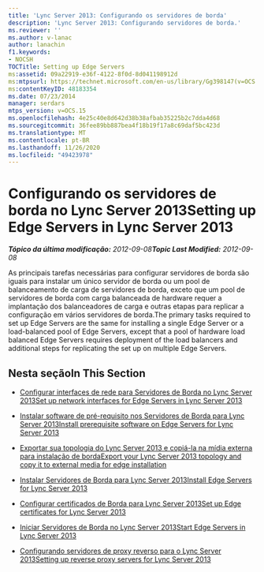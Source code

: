 ```yaml
---
title: 'Lync Server 2013: Configurando os servidores de borda'
description: 'Lync Server 2013: Configurando servidores de borda.'
ms.reviewer: ''
ms.author: v-lanac
author: lanachin
f1.keywords:
- NOCSH
TOCTitle: Setting up Edge Servers
ms:assetid: 09a22919-e36f-4122-8f0d-8d041198912d
ms:mtpsurl: https://technet.microsoft.com/en-us/library/Gg398147(v=OCS.15)
ms:contentKeyID: 48183354
ms.date: 07/23/2014
manager: serdars
mtps_version: v=OCS.15
ms.openlocfilehash: 4e25c40e8d642d38b38afbab35225b2c7dda4d68
ms.sourcegitcommit: 36fee89bb887bea4f18b19f17a8c69daf5bc423d
ms.translationtype: MT
ms.contentlocale: pt-BR
ms.lasthandoff: 11/26/2020
ms.locfileid: "49423978"
---
```

# <a name="setting-up-edge-servers-in-lync-server-2013"></a><span data-ttu-id="6011c-103">Configurando os servidores de borda no Lync Server 2013</span><span class="sxs-lookup"><span data-stu-id="6011c-103">Setting up Edge Servers in Lync Server 2013</span></span>

<div data-xmlns="http://www.w3.org/1999/xhtml">

<div class="topic" data-xmlns="http://www.w3.org/1999/xhtml" data-msxsl="urn:schemas-microsoft-com:xslt" data-cs="https://msdn.microsoft.com/">

<div data-asp="https://msdn2.microsoft.com/asp">



</div>

<div id="mainSection">

<div id="mainBody"><span data-ttu-id="6011c-104">

<span> </span></span><span class="sxs-lookup"><span data-stu-id="6011c-104">

<span> </span></span></span>

<span data-ttu-id="6011c-105">_**Tópico da última modificação:** 2012-09-08_</span><span class="sxs-lookup"><span data-stu-id="6011c-105">_**Topic Last Modified:** 2012-09-08_</span></span>

<span data-ttu-id="6011c-106">As principais tarefas necessárias para configurar servidores de borda são iguais para instalar um único servidor de borda ou um pool de balanceamento de carga de servidores de borda, exceto que um pool de servidores de borda com carga balanceada de hardware requer a implantação dos balanceadores de carga e outras etapas para replicar a configuração em vários servidores de borda.</span><span class="sxs-lookup"><span data-stu-id="6011c-106">The primary tasks required to set up Edge Servers are the same for installing a single Edge Server or a load-balanced pool of Edge Servers, except that a pool of hardware load balanced Edge Servers requires deployment of the load balancers and additional steps for replicating the set up on multiple Edge Servers.</span></span>

<div>

## <a name="in-this-section"></a><span data-ttu-id="6011c-107">Nesta seção</span><span class="sxs-lookup"><span data-stu-id="6011c-107">In This Section</span></span>

  - [<span data-ttu-id="6011c-108">Configurar interfaces de rede para Servidores de Borda no Lync Server 2013</span><span class="sxs-lookup"><span data-stu-id="6011c-108">Set up network interfaces for Edge Servers in Lync Server 2013</span></span>](lync-server-2013-set-up-network-interfaces-for-edge-servers.md)

  - [<span data-ttu-id="6011c-109">Instalar software de pré-requisito nos Servidores de Borda para Lync Server 2013</span><span class="sxs-lookup"><span data-stu-id="6011c-109">Install prerequisite software on Edge Servers for Lync Server 2013</span></span>](lync-server-2013-install-prerequisite-software-on-edge-servers.md)

  - [<span data-ttu-id="6011c-110">Exportar sua topologia do Lync Server 2013 e copiá-la na mídia externa para instalação de borda</span><span class="sxs-lookup"><span data-stu-id="6011c-110">Export your Lync Server 2013 topology and copy it to external media for edge installation</span></span>](lync-server-2013-export-your-topology-and-copy-it-to-external-media-for-edge-installation.md)

  - [<span data-ttu-id="6011c-111">Instalar Servidores de Borda para Lync Server 2013</span><span class="sxs-lookup"><span data-stu-id="6011c-111">Install Edge Servers for Lync Server 2013</span></span>](lync-server-2013-install-edge-servers.md)

  - [<span data-ttu-id="6011c-112">Configurar certificados de Borda para Lync Server 2013</span><span class="sxs-lookup"><span data-stu-id="6011c-112">Set up Edge certificates for Lync Server 2013</span></span>](lync-server-2013-set-up-edge-certificates.md)

  - [<span data-ttu-id="6011c-113">Iniciar Servidores de Borda no Lync Server 2013</span><span class="sxs-lookup"><span data-stu-id="6011c-113">Start Edge Servers in Lync Server 2013</span></span>](lync-server-2013-start-edge-servers.md)

  - [<span data-ttu-id="6011c-114">Configurando servidores de proxy reverso para o Lync Server 2013</span><span class="sxs-lookup"><span data-stu-id="6011c-114">Setting up reverse proxy servers for Lync Server 2013</span></span>](lync-server-2013-setting-up-reverse-proxy-servers.md)

<span data-ttu-id="6011c-115"></div>

</div>

<span> </span>

</div>

</div>

</span><span class="sxs-lookup"><span data-stu-id="6011c-115"></div>

</div>

<span> </span>

</div>

</div>

</span></span></div>

